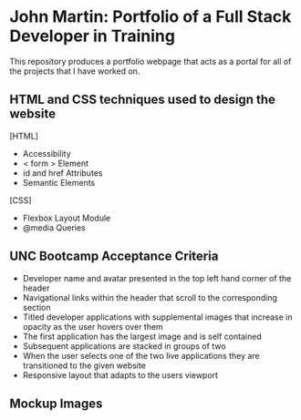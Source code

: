 # John Martin: Portfolio of a Full Stack Developer in Training
This repository produces a portfolio webpage that acts as a portal for all of the projects that I have worked on.

## HTML and CSS techniques used to design the website
[HTML]
- Accessibility
- < form > Element
- id and href Attributes
- Semantic Elements

[CSS]
- Flexbox Layout Module
- @media Queries
  
## UNC Bootcamp Acceptance Criteria
- Developer name and avatar presented in the top left hand corner of the header
- Navigational links within the header that scroll to the corresponding section
- Titled developer applications with supplemental images that increase in opacity as the user hovers over them
- The first application has the largest image and is self contained
- Subsequent applications are stacked in groups of two
- When the user selects one of the two live applications they are transitioned to the given website
- Responsive layout that adapts to the users viewport

## Mockup Images

